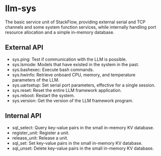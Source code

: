 # llm-sys

The basic service unit of StackFlow, providing external serial and TCP channels and some system function services, while
internally handling port resource allocation and a simple in-memory database.

## External API

- sys.ping: Test if communication with the LLM is possible.
- sys.lsmode: Models that have existed in the system in the past.
- sys.bashexec: Execute bash commands.
- sys.hwinfo: Retrieve onboard CPU, memory, and temperature parameters of the LLM.
- sys.uartsetup: Set serial port parameters, effective for a single session.
- sys.reset: Reset the entire LLM framework application.
- sys.reboot: Restart the system.
- sys.version: Get the version of the LLM framework program.

## Internal API

- sql_select: Query key-value pairs in the small in-memory KV database.
- register_unit: Register a unit.
- release_unit: Release a unit.
- sql_set: Set key-value pairs in the small in-memory KV database.
- sql_unset: Delete key-value pairs in the small in-memory KV database.

